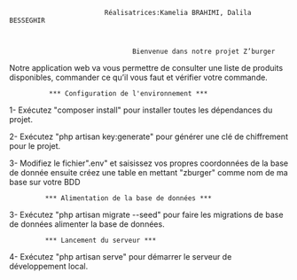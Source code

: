                             Réalisatrices:Kamelia BRAHIMI, Dalila BESSEGHIR



                                   Bienvenue dans notre projet Z’burger 


Notre application web va vous permettre de consulter une liste de produits disponibles, commander ce qu’il vous faut et vérifier votre commande.


              *** Configuration de l'environnement ***

1- Exécutez "composer install" pour installer toutes les dépendances du projet.

2- Exécutez "php artisan key:generate" pour générer une clé de chiffrement pour le projet.

3- Modifiez le fichier".env" et saisissez vos propres coordonnées de la base de donnée ensuite créez une table en mettant "zburger" comme nom de ma base sur votre BDD


             *** Alimentation de la base de données ***

3- Exécutez "php artisan migrate --seed" pour faire les migrations de base de données alimenter la base de données.


             *** Lancement du serveur ***

4- Exécutez "php artisan serve" pour démarrer le serveur de développement local.



